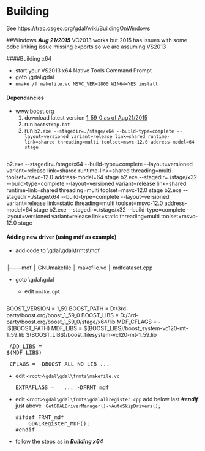 # Building
See https://trac.osgeo.org/gdal/wiki/BuildingOnWindows


##Windows
 ___Aug 21/2015___ VC2013 works but 2015 has issues with some odbc linking issue missing exports so we are assuming VS2013
 
####Building x64
   * start your VS2013 x64 Native Tools Command Prompt
   * goto <root>\gdal\gdal
   * `nmake /f makefile.vc MSVC_VER=1800 WIN64=YES install`

#### Dependancies
 * www.boost.org
   1. download latest version [1_59_0 as of Aug21/2015](http://sourceforge.net/projects/boost/files/boost/1.59.0/)
   2. run ```bootstrap.bat```
   3. run ```b2.exe --stagedir=./stage/x64 --build-type=complete --layout=versioned variant=release link=shared runtime-link=shared threading=multi toolset=msvc-12.0 address-model=64 stage```
   <pre>
b2.exe --stagedir=./stage/x64 --build-type=complete --layout=versioned variant=release link=shared runtime-link=shared threading=multi toolset=msvc-12.0 address-model=64 stage
b2.exe --stagedir=./stage/x32 --build-type=complete --layout=versioned variant=release link=shared runtime-link=shared threading=multi toolset=msvc-12.0 stage
b2.exe --stagedir=./stage/x64 --build-type=complete --layout=versioned variant=release link=static threading=multi toolset=msvc-12.0 address-model=64 stage
b2.exe --stagedir=./stage/x32 --build-type=complete --layout=versioned variant=release link=static threading=multi toolset=msvc-12.0 stage
   </pre>
 
#### Adding new driver (using mdf as example)
 * add code to <root>\gdal\gdal\frmts\mdf
     <pre>
 ├───mdf
 │       GNUmakefile
 │       makefile.vc
 │       mdfdataset.cpp
     </pre>
 * goto <root>\gdal\gdal
   * edit ```nmake.opt```
     <pre>
 BOOST_VERSION = 1_59
 BOOST_PATH = D:/3rd-party/boost.org/boost_1_59_0
 BOOST_LIBS = D:/3rd-party/boost.org/boost_1_59_0/stage/x64/lib
 MDF_CFLAGS = -I$(BOOST_PATH)
 MDF_LIBS = $(BOOST_LIBS)/boost_system-vc120-mt-1_59.lib $(BOOST_LIBS)/boost_filesystem-vc120-mt-1_59.lib
     </pre>
     <pre>
 ADD_LIBS	= $(MDF_LIBS)
     </pre>
     <pre>
 CFLAGS	= -DBOOST_ALL_NO_LIB ...
     </pre>
   * edit ```<root>\gdal\gdal\frmts\makefile.vc```
     <pre>
     EXTRAFLAGS =	... -DFRMT_mdf
     </pre>
   * edit ```<root>\gdal\gdal\frmts\gdalallregister.cpp``` add below last ___#endif___ just above ` GetGDALDriverManager()->AutoSkipDrivers();`
     <pre>
     #ifdef FRMT_mdf
         GDALRegister_MDF();
     #endif
     </pre>
   * follow the steps as in ___Building x64___
